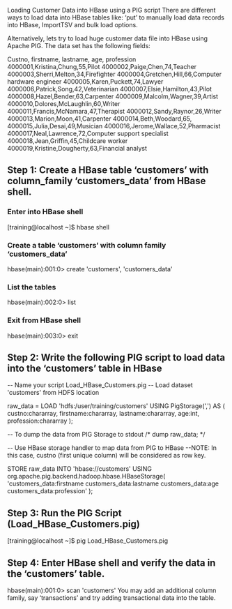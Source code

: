 Loading Customer Data into HBase using a PIG script
There are different ways to load data into HBase tables like:
‘put’ to manually load data records into HBase, ImportTSV and bulk load options.

Alternatively, lets try to load huge customer data file into HBase using Apache PIG.
The data set has the following fields:


Custno, firstname, lastname, age, profession
4000001,Kristina,Chung,55,Pilot
4000002,Paige,Chen,74,Teacher
4000003,Sherri,Melton,34,Firefighter
4000004,Gretchen,Hill,66,Computer hardware engineer
4000005,Karen,Puckett,74,Lawyer
4000006,Patrick,Song,42,Veterinarian
4000007,Elsie,Hamilton,43,Pilot
4000008,Hazel,Bender,63,Carpenter
4000009,Malcolm,Wagner,39,Artist
4000010,Dolores,McLaughlin,60,Writer
4000011,Francis,McNamara,47,Therapist
4000012,Sandy,Raynor,26,Writer
4000013,Marion,Moon,41,Carpenter
4000014,Beth,Woodard,65,
4000015,Julia,Desai,49,Musician
4000016,Jerome,Wallace,52,Pharmacist
4000017,Neal,Lawrence,72,Computer support specialist
4000018,Jean,Griffin,45,Childcare worker
4000019,Kristine,Dougherty,63,Financial analyst

## Step 1: Create a HBase table ‘customers’ with column_family ‘customers_data’ from HBase shell.

### Enter into HBase shell
[training@localhost ~]$ hbase shell

### Create a table ‘customers’ with column family ‘customers_data’
hbase(main):001:0> create 'customers', 'customers_data'

### List the tables
hbase(main):002:0> list

### Exit from HBase shell
hbase(main):003:0> exit

## Step 2: Write the following PIG script to load data into the ‘customers’ table in HBase

-- Name your script Load_HBase_Customers.pig
-- Load dataset 'customers' from HDFS location

raw_data = LOAD 'hdfs:/user/training/customers' USING PigStorage(',') AS (
           custno:chararray,
           firstname:chararray,
           lastname:chararray,
           age:int,
           profession:chararray
);

-- To dump the data from PIG Storage to stdout
/* dump raw_data; */

-- Use HBase storage handler to map data from PIG to HBase
--NOTE: In this case, custno (first unique column) will be considered as row key.

STORE raw_data INTO 'hbase://customers' USING org.apache.pig.backend.hadoop.hbase.HBaseStorage(
'customers_data:firstname 
 customers_data:lastname 
 customers_data:age 
 customers_data:profession'
);

## Step 3: Run the PIG Script (Load_HBase_Customers.pig)

[training@localhost ~]$ pig Load_HBase_Customers.pig

## Step 4: Enter HBase shell and verify the data in the ‘customers’ table.

hbase(main):001:0> scan 'customers'
You may add an additional column family, say ‘transactions’ and try adding transactional data into the table.
